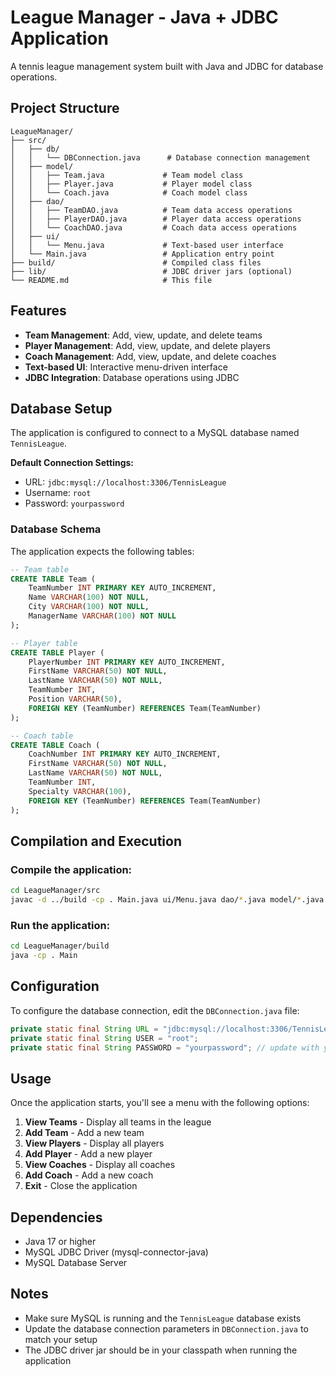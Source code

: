 # League Manager - Java + JDBC Application

A tennis league management system built with Java and JDBC for database operations.

## Project Structure

```
LeagueManager/
├── src/
│   ├── db/
│   │   └── DBConnection.java      # Database connection management
│   ├── model/
│   │   ├── Team.java             # Team model class
│   │   ├── Player.java           # Player model class
│   │   └── Coach.java            # Coach model class
│   ├── dao/
│   │   ├── TeamDAO.java          # Team data access operations
│   │   ├── PlayerDAO.java        # Player data access operations
│   │   └── CoachDAO.java         # Coach data access operations
│   ├── ui/
│   │   └── Menu.java             # Text-based user interface
│   └── Main.java                 # Application entry point
├── build/                        # Compiled class files
├── lib/                          # JDBC driver jars (optional)
└── README.md                     # This file
```

## Features

- **Team Management**: Add, view, update, and delete teams
- **Player Management**: Add, view, update, and delete players
- **Coach Management**: Add, view, update, and delete coaches
- **Text-based UI**: Interactive menu-driven interface
- **JDBC Integration**: Database operations using JDBC

## Database Setup

The application is configured to connect to a MySQL database named `TennisLeague`. 

**Default Connection Settings:**
- URL: `jdbc:mysql://localhost:3306/TennisLeague`
- Username: `root`
- Password: `yourpassword`

### Database Schema

The application expects the following tables:

```sql
-- Team table
CREATE TABLE Team (
    TeamNumber INT PRIMARY KEY AUTO_INCREMENT,
    Name VARCHAR(100) NOT NULL,
    City VARCHAR(100) NOT NULL,
    ManagerName VARCHAR(100) NOT NULL
);

-- Player table
CREATE TABLE Player (
    PlayerNumber INT PRIMARY KEY AUTO_INCREMENT,
    FirstName VARCHAR(50) NOT NULL,
    LastName VARCHAR(50) NOT NULL,
    TeamNumber INT,
    Position VARCHAR(50),
    FOREIGN KEY (TeamNumber) REFERENCES Team(TeamNumber)
);

-- Coach table
CREATE TABLE Coach (
    CoachNumber INT PRIMARY KEY AUTO_INCREMENT,
    FirstName VARCHAR(50) NOT NULL,
    LastName VARCHAR(50) NOT NULL,
    TeamNumber INT,
    Specialty VARCHAR(100),
    FOREIGN KEY (TeamNumber) REFERENCES Team(TeamNumber)
);
```

## Compilation and Execution

### Compile the application:
```bash
cd LeagueManager/src
javac -d ../build -cp . Main.java ui/Menu.java dao/*.java model/*.java db/DBConnection.java
```

### Run the application:
```bash
cd LeagueManager/build
java -cp . Main
```

## Configuration

To configure the database connection, edit the `DBConnection.java` file:

```java
private static final String URL = "jdbc:mysql://localhost:3306/TennisLeague";
private static final String USER = "root";
private static final String PASSWORD = "yourpassword"; // update with your password
```

## Usage

Once the application starts, you'll see a menu with the following options:

1. **View Teams** - Display all teams in the league
2. **Add Team** - Add a new team
3. **View Players** - Display all players
4. **Add Player** - Add a new player
5. **View Coaches** - Display all coaches
6. **Add Coach** - Add a new coach
7. **Exit** - Close the application

## Dependencies

- Java 17 or higher
- MySQL JDBC Driver (mysql-connector-java)
- MySQL Database Server

## Notes

- Make sure MySQL is running and the `TennisLeague` database exists
- Update the database connection parameters in `DBConnection.java` to match your setup
- The JDBC driver jar should be in your classpath when running the application